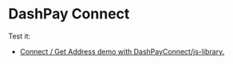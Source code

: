 # DashPay Connect



Test it:  

- [Connect / Get Address demo with DashPayConnect/js-library.](https://dashpayconnect.github.io/docs/boilerplate/connect-demo/index.html)
